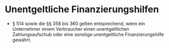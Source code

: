 # Unentgeltliche Finanzierungshilfen

- § 514 sowie die §§ 358 bis 360 gelten entsprechend, wenn ein Unternehmer einem Verbraucher einen unentgeltlichen Zahlungsaufschub oder eine sonstige unentgeltliche Finanzierungshilfe gewährt.

